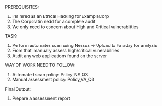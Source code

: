PREREQUISITES:
1. I'm hired as an Ethical Hacking for ExampleCorp
2. The Corporatin nedd for a complete audit
3. We only need to concern about High and Critical vulnerabilities

TASK:
1. Perform automates scan using Nessus -> Upload to Faraday for analysis
2. From that, manually assess high/critical vunerabilities
3. Audit any web applications found on the server

WAY OF WORK NEED TO FOLLOW:
1. Automated scan policy: Policy_NS_Q3
2. Manual assessment policy: Policy_VA_Q3

Final Output:
1. Prepare a assessment report
